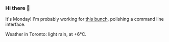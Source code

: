 ### Hi there :wave:

It's Monday! I'm probably working for [this bunch](https://github.com/kohofinancial), polishing a command line interface.

Weather in Toronto: light rain, at +6°C.
